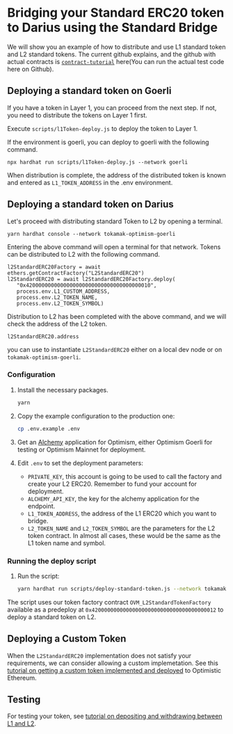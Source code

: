 # Bridging your Standard ERC20 token to Darius using the Standard Bridge

We will show you an example of how to distribute and use L1 standard token and L2 standard tokens. The current github explains, and the github with actual contracts is [`contract-tutorial`](https://github.com/tokamak-network/darius-test) here(You can run the actual test code here on Github).

## Deploying a standard token on Goerli

If you have a token in Layer 1, you can proceed from the next step. If not, you need to distribute the tokens on Layer 1 first.

Execute `scripts/l1Token-deploy.js` to deploy the token to Layer 1.

If the environment is goerli, you can deploy to goerli with the following command.

```
npx hardhat run scripts/l1Token-deploy.js --network goerli
```

When distribution is complete, the address of the distributed token is known and entered as `L1_TOKEN_ADDRESS` in the .env environment.


## Deploying a standard token on Darius

Let's proceed with distributing standard Token to L2 by opening a terminal.

```
yarn hardhat console --network tokamak-optimism-goerli
```

Entering the above command will open a terminal for that network.
Tokens can be distributed to L2 with the following command.

```
l2StandardERC20Factory = await ethers.getContractFactory("L2StandardERC20")
l2StandardERC20 = await l2StandardERC20Factory.deploy(
   "0x4200000000000000000000000000000000000010",
   process.env.L1_CUSTOM_ADDRESS,
   process.env.L2_TOKEN_NAME,
   process.env.L2_TOKEN_SYMBOL)
```

Distribution to L2 has been completed with the above command, and we will check the address of the L2 token.

```
l2StandardERC20.address
```

you can use to instantiate `L2StandardERC20` either on a local dev node or on `tokamak-optimism-goerli`.

### Configuration

1. Install the necessary packages.

   ```sh
   yarn
   ```

1. Copy the example configuration to the production one:

   ```sh
   cp .env.example .env
   ```

1. Get an [Alchemy](https://dashboard.alchemyapi.io/) application for Optimism, either Optimism Goerli for testing or Optimism Mainnet for deployment.

1. Edit `.env` to set the deployment parameters:

   - `PRIVATE_KEY`, this account is going to be used to call the factory and create your L2 ERC20. Remember to fund your account for deployment.
   - `ALCHEMY_API_KEY`, the key for the alchemy application for the endpoint.
   - `L1_TOKEN_ADDRESS`, the address of the L1 ERC20 which you want to bridge.
   - `L2_TOKEN_NAME` and `L2_TOKEN_SYMBOL` are the parameters for the L2 token contract. 
     In almost all cases, these would be the same as the L1 token name and symbol.

### Running the deploy script

1. Run the script:

   ```sh
   yarn hardhat run scripts/deploy-standard-token.js --network tokamak-optimism-goerli
   ```

The script uses our token factory contract `OVM_L2StandardTokenFactory` available as a predeploy at `0x4200000000000000000000000000000000000012` to deploy a standard token on L2. 

## Deploying a Custom Token

When the `L2StandardERC20` implementation does not satisfy your requirements, we can consider allowing a custom implemetation. 
See this [tutorial on getting a custom token implemented and deployed](../standard-bridge-custom-token/README.md) to Optimistic Ethereum.

## Testing 

For testing your token, see [tutorial on depositing and withdrawing between L1 and L2](../cross-dom-bridge-erc20).

